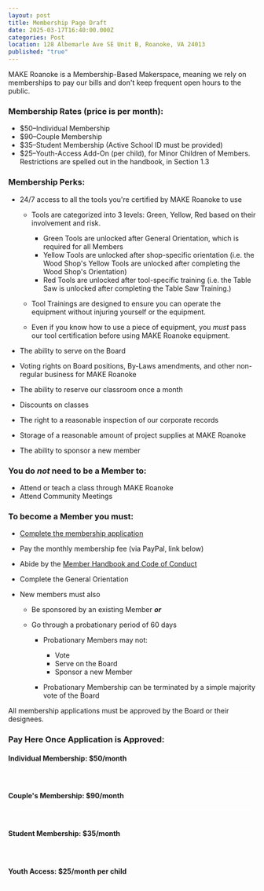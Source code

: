 ```yaml
---
layout: post
title: Membership Page Draft
date: 2025-03-17T16:40:00.000Z
categories: Post
location: 128 Albemarle Ave SE Unit B, Roanoke, VA 24013
published: "true"
---
```

MAKE Roanoke is a Membership-Based Makerspace, meaning we rely on memberships to pay our bills and don't keep frequent open hours to the public. 

### Membership Rates (price is per month):

* $50–Individual Membership
* $90–Couple Membership 
* $35–Student Membership (Active School ID must be provided)
* $25–Youth-Access Add-On (per child), for Minor Children of Members. Restrictions are spelled out in the handbook, in Section 1.3

### Membership Perks:

* 24/7 access to all the tools you're certified by MAKE Roanoke to use

  * Tools are categorized into 3 levels: Green, Yellow, Red based on their involvement and risk.

    * Green Tools are unlocked after General Orientation, which is required for all Members
    * Yellow Tools are unlocked after shop-specific orientation (i.e. the Wood Shop's Yellow Tools are unlocked after completing the Wood Shop's Orientation)
    * Red Tools are unlocked after tool-specific training (i.e. the Table Saw is unlocked after completing the Table Saw Training.)
  * Tool Trainings are designed to ensure you can operate the equipment without injuring yourself or the equipment. 
  * Even if you know how to use a piece of equipment, you *must* pass our tool certification before using MAKE Roanoke equipment. 
* The ability to serve on the Board
* Voting rights on Board positions, By-Laws amendments, and other non-regular business for MAKE Roanoke
* The ability to reserve our classroom once a month
* Discounts on classes
* The right to a reasonable inspection of our corporate records
* Storage of a reasonable amount of project supplies at MAKE Roanoke
* The ability to sponsor a new member

### You do *not* need to be a Member to:

* Attend or teach a class through MAKE Roanoke
* Attend Community Meetings

### To become a Member you must:

* [Complete the membership application ](https://mkroa.org/membership-app)
* Pay the monthly membership fee (via PayPal, link below)
* Abide by the [Member Handbook and Code of Conduct](https://mkroa.org/handbook) 
* Complete the General Orientation
* New members must also

  * Be sponsored by an existing Member ***or***
  * Go through a probationary period of 60 days

    * Probationary Members may not:

      * Vote
      * Serve on the Board
      * Sponsor a new Member
    * Probationary Membership can be terminated by a simple majority vote of the Board

All membership applications must be approved by the Board or their designees. 

### Pay Here Once Application is Approved:

#### Individual Membership: $50/month

<div style="border-bottom: 1px solid #fff; margin-bottom: 40px;">
<div style="max-width: 325px" id="paypal-button-container-P-8DL36684LB373883NM4ZFLWA"></div>
<script src="https://www.paypal.com/sdk/js?client-id=AQW23-9eYnJlE8qYmH7NSlhuTA_rXxNtZGGeOiCIEjuAyHCTHe3fH4TEspdUAGNdk2F8-xZULbthoGZP&vault=true&intent=subscription" data-sdk-integration-source="button-factory"></script>
<script>
  paypal.Buttons({
      style: {
          shape: 'rect',
          color: 'gold',
          layout: 'vertical',
          label: 'subscribe'
      },
      createSubscription: function(data, actions) {
        return actions.subscription.create({
          /* Creates the subscription */
          plan_id: 'P-8DL36684LB373883NM4ZFLWA'
        });
      },
      onApprove: function(data, actions) {
        alert(data.subscriptionID); // You can add optional success message for the subscriber here
      }
  }).render('#paypal-button-container-P-8DL36684LB373883NM4ZFLWA'); // Renders the PayPal button
</script>
</div>

#### Couple's Membership: $90/month

<div style="border-bottom: 1px solid #fff; margin-bottom: 40px;">
<div style="max-width: 325px" id="paypal-button-container-P-3UR0656703021874WM7Q77TA"></div>
<script>
  paypal.Buttons({
      style: {
          shape: 'rect',
          color: 'gold',
          layout: 'vertical',
          label: 'subscribe'
      },
      createSubscription: function(data, actions) {
        return actions.subscription.create({
          /* Creates the subscription */
          plan_id: 'P-3UR0656703021874WM7Q77TA'
        });
      },
      onApprove: function(data, actions) {
        alert(data.subscriptionID); // You can add optional success message for the subscriber here
      }
  }).render('#paypal-button-container-P-3UR0656703021874WM7Q77TA'); // Renders the PayPal button
</script>
</div>

#### Student Membership: $35/month

<div style="border-bottom: 1px solid #fff; margin-bottom: 40px;">
<div style="max-width: 325px" id="paypal-button-container-P-5X01392073983083EM4ZFM3A"></div>
<script>
  paypal.Buttons({
      style: {
          shape: 'rect',
          color: 'gold',
          layout: 'vertical',
          label: 'subscribe'
      },
      createSubscription: function(data, actions) {
        return actions.subscription.create({
          /* Creates the subscription */
          plan_id: 'P-5X01392073983083EM4ZFM3A'
        });
      },
      onApprove: function(data, actions) {
        alert(data.subscriptionID); // You can add optional success message for the subscriber here
      }
  }).render('#paypal-button-container-P-5X01392073983083EM4ZFM3A'); // Renders the PayPal button
</script>
</div>


#### Youth Access: $25/month per child

<div style="border-bottom: 1px solid #fff; margin-bottom: 40px;">
<div style="max-width: 325px" id="paypal-button-container-P-1MN91315A16861834M7RACXQ"></div>
<script>
  paypal.Buttons({
      style: {
          shape: 'rect',
          color: 'gold',
          layout: 'vertical',
          label: 'subscribe'
      },
      createSubscription: function(data, actions) {
        return actions.subscription.create({
          /* Creates the subscription */
          plan_id: 'P-1MN91315A16861834M7RACXQ'
        });
      },
      onApprove: function(data, actions) {
        alert(data.subscriptionID); // You can add optional success message for the subscriber here
      }
  }).render('#paypal-button-container-P-1MN91315A16861834M7RACXQ'); // Renders the PayPal button
</script>
</div>
